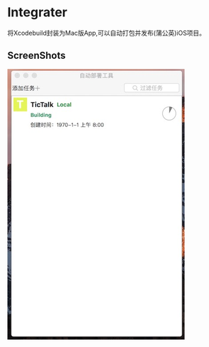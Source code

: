 # Integrater
将Xcodebuild封装为Mac版App,可以自动打包并发布(蒲公英)iOS项目。

## ScreenShots

<p><img alt="" src="https://github.com/ly918/Integrater/blob/master/ScreenShots/1.jpg?raw=true" /></p>
